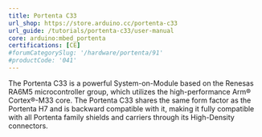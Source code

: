 ```yaml
---
title: Portenta C33
url_shop: https://store.arduino.cc/portenta-c33
url_guide: /tutorials/portenta-c33/user-manual
core: arduino:mbed_portenta
certifications: [CE]
#forumCategorySlug: '/hardware/portenta/91'
#productCode: '041'
---
```


The Portenta C33 is a powerful System-on-Module based on the Renesas RA6M5 microcontroller group, which utilizes the high-performance Arm® Cortex®-M33 core. The Portenta C33 shares the same form factor as the Portenta H7 and is backward compatible with it, making it fully compatible with all Portenta family shields and carriers through its High-Density connectors.